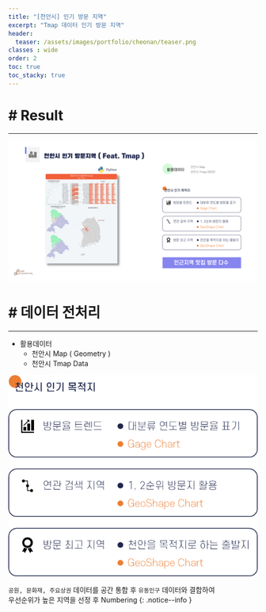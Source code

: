 ```yaml
---
title: "[천안시] 인기 방문 지역"
excerpt: "Tmap 데이터 인기 방문 지역"
header:
  teaser: /assets/images/portfolio/cheonan/teaser.png
classes : wide
order: 2
toc: true
toc_stacky: true
---
```


# # Result
---

![result](/assets/images/portfolio/cheonan/result.png)  

# # 데이터 전처리
---
* 활용데이터   
    * 천안시 Map ( Geometry )
    * 천안시 Tmap Data

![merge](/assets/images/portfolio/cheonan/explain.png)

`공원, 문화재, 주요상권` 데이터를 공간 통합 후 `유동인구` 데이터와 결합하여  
우선순위가 높은 지역을 선정 후 Numbering
{: .notice--info }